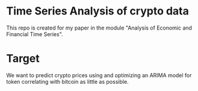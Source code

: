 ﻿# Time Series Analysis of crypto data
 This repo is created for my paper in the module "Analysis of Economic and Financial Time Series".
 
 # Target
 We want to predict crypto prices using and optimizing an ARIMA model for token correlating with bitcoin as little as possible.
